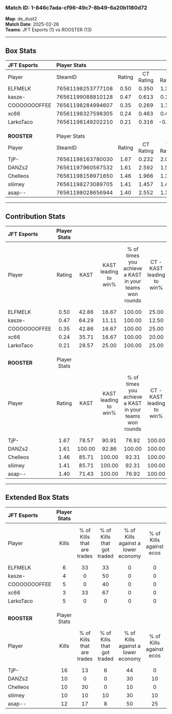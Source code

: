 ### Match ID: 1-846c7ada-cf96-49c7-8b49-6a20b1180d72  
**Map**: de_dust2  
**Match Date**: 2025-02-26  
**Teams**: JFT Esports (1) vs ROOSTER (13)  

---  

## Box Stats  

| **JFT Esports** | Player Stats      |        |           |          |        |      |       |         |        |      |     |
| :- | :- | :-: | :-: | :-: | :-: | :-: | :-: | :-: | :-: | :-: | :-: |
| Player          | SteamID           | Rating | CT Rating | T Rating |  KAST  | ADR  | Kills | Assists | Deaths | K/D  | HS% |
| ELFMELK         | 76561198253777108 |  0.50  |   0.350   |  1.392   | 42.86  | 63.7 |   6   |    1    |   12   | 0.50 | 100 |
| kasze-          | 76561199088810128 |  0.47  |   0.613   |  0.160   | 64.29  | 33.2 |   4   |    1    |   11   | 0.36 | 50  |
| COOOOOOOFFEE    | 76561198284994607 |  0.35  |   0.269   |  1.117   | 42.86  | 27.4 |   5   |    0    |   11   | 0.45 | 20  |
| xc66            | 76561198327598305 |  0.24  |   0.463   |  0.407   | 35.71  | 46.1 |   3   |    0    |   11   | 0.27 | 33  |
| LarkoTaco       | 76561198149202210 |  0.21  |   0.316   |  -0.412  | 28.57  | 48.7 |   5   |    1    |   14   | 0.36 |  0  |
|                 |                   |        |           |          |        |      |       |         |        |      |     |
|                 |                   |        |           |          |        |      |       |         |        |      |     |
|                 |                   |        |           |          |        |      |       |         |        |      |     |
| **ROOSTER**     | Player Stats      |        |           |          |        |      |       |         |        |      |     |
| Player          | SteamID           | Rating | CT Rating | T Rating |  KAST  | ADR  | Kills | Assists | Deaths | K/D  | HS% |
| TjP-            | 76561198163780030 |  1.67  |   0.232   |  2.001   | 78.57  | 94.4 |  16   |    2    |   7    | 2.29 | 68  |
| DANZs2          | 76561197960567532 |  1.61  |   2.592   |  1.507   | 100.00 | 90.7 |  10   |    3    |   3    | 3.33 | 90  |
| Chelleos        | 76561198158971650 |  1.46  |   1.966   |  1.375   | 85.71  | 62.9 |  10   |    4    |   2    | 5.00 | 40  |
| sliimey         | 76561198273089705 |  1.41  |   1.457   |  1.497   | 85.71  | 92.5 |  10   |    6    |   6    | 1.67 | 70  |
| asap--          | 76561198028656944 |  1.40  |   2.552   |  1.300   | 71.43  | 88.3 |  12   |    3    |   6    | 2.00 | 33  |
---  

## Contribution Stats  

| **JFT Esports** | Player Stats |        |                      |                                                        |                           |                                                             |                          |                                                            |
| :- | :-: | :-: | :-: | :-: | :-: | :-: | :-: | :-: |
| Player          |    Rating    |  KAST  | KAST leading to win% | % of times you achieve a KAST in your teams won rounds | CT - KAST leading to win% | CT - % of times you achieve a KAST in your teams won rounds | T - KAST leading to win% | T - % of times you achieve a KAST in your teams won rounds |
| ELFMELK         |     0.50     | 42.86  |        16.67         |                         100.00                         |           25.00           |                           100.00                            |           0.00           |                            0.00                            |
| kasze-          |     0.47     | 64.29  |        11.11         |                         100.00                         |           12.50           |                           100.00                            |           0.00           |                            0.00                            |
| COOOOOOOFFEE    |     0.35     | 42.86  |        16.67         |                         100.00                         |           25.00           |                           100.00                            |           0.00           |                            0.00                            |
| xc66            |     0.24     | 35.71  |        16.67         |                         100.00                         |           20.00           |                           100.00                            |           0.00           |                            0.00                            |
| LarkoTaco       |     0.21     | 28.57  |        25.00         |                         100.00                         |           25.00           |                           100.00                            |           0.00           |                            0.00                            |
|                 |              |        |                      |                                                        |                           |                                                             |                          |                                                            |
|                 |              |        |                      |                                                        |                           |                                                             |                          |                                                            |
|                 |              |        |                      |                                                        |                           |                                                             |                          |                                                            |
| **ROOSTER**     | Player Stats |        |                      |                                                        |                           |                                                             |                          |                                                            |
| Player          |    Rating    |  KAST  | KAST leading to win% | % of times you achieve a KAST in your teams won rounds | CT - KAST leading to win% | CT - % of times you achieve a KAST in your teams won rounds | T - KAST leading to win% | T - % of times you achieve a KAST in your teams won rounds |
| TjP-            |     1.67     | 78.57  |        90.91         |                         76.92                          |          100.00           |                            50.00                            |          90.00           |                           81.82                            |
| DANZs2          |     1.61     | 100.00 |        92.86         |                         100.00                         |          100.00           |                           100.00                            |          91.67           |                           100.00                           |
| Chelleos        |     1.46     | 85.71  |        100.00        |                         92.31                          |          100.00           |                           100.00                            |          100.00          |                           90.91                            |
| sliimey         |     1.41     | 85.71  |        100.00        |                         92.31                          |          100.00           |                           100.00                            |          100.00          |                           90.91                            |
| asap--          |     1.40     | 71.43  |        100.00        |                         76.92                          |          100.00           |                           100.00                            |          100.00          |                           72.73                            |
---  

## Extended Box Stats  

| **JFT Esports** | Player Stats |                            |                            |                                    |                         |                              |                                 |        |                             |                                     |                          |                               |                            |
| :- | :-: | :-: | :-: | :-: | :-: | :-: | :-: | :-: | :-: | :-: | :-: | :-: | :-: |
| Player          |    Kills     | % of Kills that are trades | % of Kills that got traded | % of Kills against a lower economy | % of Kills against ecos | % of Kills that are flawless | % of Kills that are close duels | Deaths | % of Deaths that get traded | % of Deaths against a lower economy | % of Deaths against ecos | % of Deaths that are flawless | % of Deaths that are close |
| ELFMELK         |      6       |             33             |             33             |                 0                  |            0            |              83              |                0                |   12   |              0              |                  0                  |            0             |              83               |             8              |
| kasze-          |      4       |             0              |             50             |                 0                  |            0            |             100              |                0                |   11   |             18              |                  0                  |            0             |              91               |             0              |
| COOOOOOOFFEE    |      5       |             0              |             40             |                 0                  |            0            |              60              |                0                |   11   |              9              |                  0                  |            0             |              100              |             0              |
| xc66            |      3       |             33             |             67             |                 0                  |            0            |             100              |                0                |   11   |              9              |                  0                  |            0             |              36               |             9              |
| LarkoTaco       |      5       |             0              |             0              |                 0                  |            0            |              80              |                0                |   14   |              0              |                  0                  |            0             |              86               |             0              |
|                 |              |                            |                            |                                    |                         |                              |                                 |        |                             |                                     |                          |                               |                            |
|                 |              |                            |                            |                                    |                         |                              |                                 |        |                             |                                     |                          |                               |                            |
|                 |              |                            |                            |                                    |                         |                              |                                 |        |                             |                                     |                          |                               |                            |
| **ROOSTER**     | Player Stats |                            |                            |                                    |                         |                              |                                 |        |                             |                                     |                          |                               |                            |
| Player          |    Kills     | % of Kills that are trades | % of Kills that got traded | % of Kills against a lower economy | % of Kills against ecos | % of Kills that are flawless | % of Kills that are close duels | Deaths | % of Deaths that get traded | % of Deaths against a lower economy | % of Deaths against ecos | % of Deaths that are flawless | % of Deaths that are close |
| TjP-            |      16      |             13             |             6              |                 44                 |            0            |             100              |                0                |   7    |             29              |                 29                  |            14            |              71               |             0              |
| DANZs2          |      10      |             0              |             0              |                 30                 |           10            |              90              |                0                |   3    |             33              |                 33                  |            33            |              67               |             0              |
| Chelleos        |      10      |             30             |             0              |                 10                 |            0            |              70              |               10                |   2    |              0              |                  0                  |            0             |              100              |             0              |
| sliimey         |      10      |             10             |             10             |                 30                 |           10            |              60              |               10                |   6    |             33              |                 33                  |            17            |              50               |             0              |
| asap--          |      12      |             17             |             8              |                 50                 |           25            |              67              |                0                |   6    |             33              |                 17                  |            0             |              100              |             0              |
